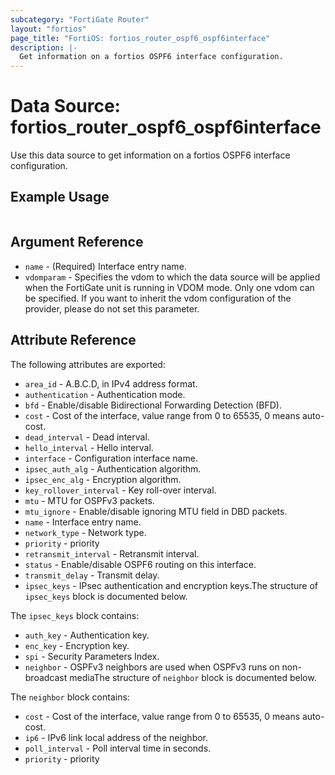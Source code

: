 ```yaml
---
subcategory: "FortiGate Router"
layout: "fortios"
page_title: "FortiOS: fortios_router_ospf6_ospf6interface"
description: |-
  Get information on a fortios OSPF6 interface configuration.
---
```


# Data Source: fortios_router_ospf6_ospf6interface
Use this data source to get information on a fortios OSPF6 interface configuration.


## Example Usage

```hcl

```

## Argument Reference

* `name` - (Required) Interface entry name.
* `vdomparam` - Specifies the vdom to which the data source will be applied when the FortiGate unit is running in VDOM mode. Only one vdom can be specified. If you want to inherit the vdom configuration of the provider, please do not set this parameter.

## Attribute Reference

The following attributes are exported:

* `area_id` - A.B.C.D, in IPv4 address format.
* `authentication` - Authentication mode.
* `bfd` - Enable/disable Bidirectional Forwarding Detection (BFD).
* `cost` - Cost of the interface, value range from 0 to 65535, 0 means auto-cost.
* `dead_interval` - Dead interval.
* `hello_interval` - Hello interval.
* `interface` - Configuration interface name.
* `ipsec_auth_alg` - Authentication algorithm.
* `ipsec_enc_alg` - Encryption algorithm.
* `key_rollover_interval` - Key roll-over interval.
* `mtu` - MTU for OSPFv3 packets.
* `mtu_ignore` - Enable/disable ignoring MTU field in DBD packets.
* `name` - Interface entry name.
* `network_type` - Network type.
* `priority` - priority
* `retransmit_interval` - Retransmit interval.
* `status` - Enable/disable OSPF6 routing on this interface.
* `transmit_delay` - Transmit delay.
* `ipsec_keys` - IPsec authentication and encryption keys.The structure of `ipsec_keys` block is documented below.

The `ipsec_keys` block contains:

* `auth_key` - Authentication key.
* `enc_key` - Encryption key.
* `spi` - Security Parameters Index.
* `neighbor` - OSPFv3 neighbors are used when OSPFv3 runs on non-broadcast mediaThe structure of `neighbor` block is documented below.

The `neighbor` block contains:

* `cost` - Cost of the interface, value range from 0 to 65535, 0 means auto-cost.
* `ip6` - IPv6 link local address of the neighbor.
* `poll_interval` - Poll interval time in seconds.
* `priority` - priority
